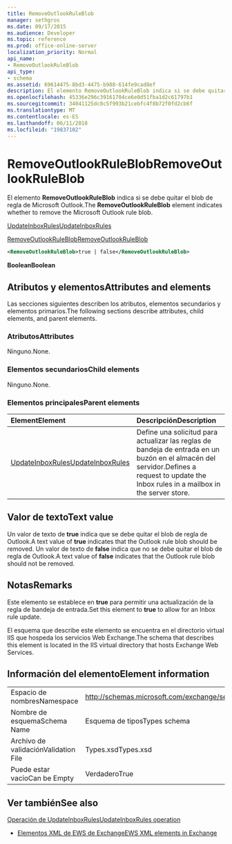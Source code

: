 ```yaml
---
title: RemoveOutlookRuleBlob
manager: sethgros
ms.date: 09/17/2015
ms.audience: Developer
ms.topic: reference
ms.prod: office-online-server
localization_priority: Normal
api_name:
- RemoveOutlookRuleBlob
api_type:
- schema
ms.assetid: 69614475-8bd3-4475-b988-614fe9cad8ef
description: El elemento RemoveOutlookRuleBlob indica si se debe quitar el blob de regla de Microsoft Outlook.
ms.openlocfilehash: 45336e296c39161704ce6e0d51fba1d2c61797b1
ms.sourcegitcommit: 34041125dc8c5f993b21cebfc4f8b72f0fd2cb6f
ms.translationtype: MT
ms.contentlocale: es-ES
ms.lasthandoff: 06/11/2018
ms.locfileid: "19837102"
---
```

# <a name="removeoutlookruleblob"></a><span data-ttu-id="2f257-103">RemoveOutlookRuleBlob</span><span class="sxs-lookup"><span data-stu-id="2f257-103">RemoveOutlookRuleBlob</span></span>

<span data-ttu-id="2f257-104">El elemento **RemoveOutlookRuleBlob** indica si se debe quitar el blob de regla de Microsoft Outlook.</span><span class="sxs-lookup"><span data-stu-id="2f257-104">The **RemoveOutlookRuleBlob** element indicates whether to remove the Microsoft Outlook rule blob.</span></span> 
  
[<span data-ttu-id="2f257-105">UpdateInboxRules</span><span class="sxs-lookup"><span data-stu-id="2f257-105">UpdateInboxRules</span></span>](updateinboxrules.md)
  
[<span data-ttu-id="2f257-106">RemoveOutlookRuleBlob</span><span class="sxs-lookup"><span data-stu-id="2f257-106">RemoveOutlookRuleBlob</span></span>](removeoutlookruleblob.md)
  
```XML
<RemoveOutlookRuleBlob>true | false</RemoveOutlookRuleBlob>
```

 <span data-ttu-id="2f257-107">**Boolean**</span><span class="sxs-lookup"><span data-stu-id="2f257-107">**Boolean**</span></span>
## <a name="attributes-and-elements"></a><span data-ttu-id="2f257-108">Atributos y elementos</span><span class="sxs-lookup"><span data-stu-id="2f257-108">Attributes and elements</span></span>

<span data-ttu-id="2f257-109">Las secciones siguientes describen los atributos, elementos secundarios y elementos primarios.</span><span class="sxs-lookup"><span data-stu-id="2f257-109">The following sections describe attributes, child elements, and parent elements.</span></span>
  
### <a name="attributes"></a><span data-ttu-id="2f257-110">Atributos</span><span class="sxs-lookup"><span data-stu-id="2f257-110">Attributes</span></span>

<span data-ttu-id="2f257-111">Ninguno.</span><span class="sxs-lookup"><span data-stu-id="2f257-111">None.</span></span>
  
### <a name="child-elements"></a><span data-ttu-id="2f257-112">Elementos secundarios</span><span class="sxs-lookup"><span data-stu-id="2f257-112">Child elements</span></span>

<span data-ttu-id="2f257-113">Ninguno.</span><span class="sxs-lookup"><span data-stu-id="2f257-113">None.</span></span>
  
### <a name="parent-elements"></a><span data-ttu-id="2f257-114">Elementos principales</span><span class="sxs-lookup"><span data-stu-id="2f257-114">Parent elements</span></span>

|<span data-ttu-id="2f257-115">**Element**</span><span class="sxs-lookup"><span data-stu-id="2f257-115">**Element**</span></span>|<span data-ttu-id="2f257-116">**Descripción**</span><span class="sxs-lookup"><span data-stu-id="2f257-116">**Description**</span></span>|
|:-----|:-----|
|[<span data-ttu-id="2f257-117">UpdateInboxRules</span><span class="sxs-lookup"><span data-stu-id="2f257-117">UpdateInboxRules</span></span>](updateinboxrules.md) <br/> |<span data-ttu-id="2f257-118">Define una solicitud para actualizar las reglas de bandeja de entrada en un buzón en el almacén del servidor.</span><span class="sxs-lookup"><span data-stu-id="2f257-118">Defines a request to update the Inbox rules in a mailbox in the server store.</span></span>  <br/> |
   
## <a name="text-value"></a><span data-ttu-id="2f257-119">Valor de texto</span><span class="sxs-lookup"><span data-stu-id="2f257-119">Text value</span></span>

<span data-ttu-id="2f257-120">Un valor de texto de **true** indica que se debe quitar el blob de regla de Outlook.</span><span class="sxs-lookup"><span data-stu-id="2f257-120">A text value of **true** indicates that the Outlook rule blob should be removed.</span></span> <span data-ttu-id="2f257-121">Un valor de texto de **false** indica que no se debe quitar el blob de regla de Outlook.</span><span class="sxs-lookup"><span data-stu-id="2f257-121">A text value of **false** indicates that the Outlook rule blob should not be removed.</span></span> 
  
## <a name="remarks"></a><span data-ttu-id="2f257-122">Notas</span><span class="sxs-lookup"><span data-stu-id="2f257-122">Remarks</span></span>

<span data-ttu-id="2f257-123">Este elemento se establece en **true** para permitir una actualización de la regla de bandeja de entrada.</span><span class="sxs-lookup"><span data-stu-id="2f257-123">Set this element to **true** to allow for an Inbox rule update.</span></span> 
  
<span data-ttu-id="2f257-124">El esquema que describe este elemento se encuentra en el directorio virtual IIS que hospeda los servicios Web Exchange.</span><span class="sxs-lookup"><span data-stu-id="2f257-124">The schema that describes this element is located in the IIS virtual directory that hosts Exchange Web Services.</span></span>
  
## <a name="element-information"></a><span data-ttu-id="2f257-125">Información del elemento</span><span class="sxs-lookup"><span data-stu-id="2f257-125">Element information</span></span>

|||
|:-----|:-----|
|<span data-ttu-id="2f257-126">Espacio de nombres</span><span class="sxs-lookup"><span data-stu-id="2f257-126">Namespace</span></span>  <br/> |http://schemas.microsoft.com/exchange/services/2006/types  <br/> |
|<span data-ttu-id="2f257-127">Nombre de esquema</span><span class="sxs-lookup"><span data-stu-id="2f257-127">Schema Name</span></span>  <br/> |<span data-ttu-id="2f257-128">Esquema de tipos</span><span class="sxs-lookup"><span data-stu-id="2f257-128">Types schema</span></span>  <br/> |
|<span data-ttu-id="2f257-129">Archivo de validación</span><span class="sxs-lookup"><span data-stu-id="2f257-129">Validation File</span></span>  <br/> |<span data-ttu-id="2f257-130">Types.xsd</span><span class="sxs-lookup"><span data-stu-id="2f257-130">Types.xsd</span></span>  <br/> |
|<span data-ttu-id="2f257-131">Puede estar vacío</span><span class="sxs-lookup"><span data-stu-id="2f257-131">Can be Empty</span></span>  <br/> |<span data-ttu-id="2f257-132">Verdadero</span><span class="sxs-lookup"><span data-stu-id="2f257-132">True</span></span>  <br/> |
   
## <a name="see-also"></a><span data-ttu-id="2f257-133">Ver también</span><span class="sxs-lookup"><span data-stu-id="2f257-133">See also</span></span>



[<span data-ttu-id="2f257-134">Operación de UpdateInboxRules</span><span class="sxs-lookup"><span data-stu-id="2f257-134">UpdateInboxRules operation</span></span>](updateinboxrules-operation.md)


- [<span data-ttu-id="2f257-135">Elementos XML de EWS de Exchange</span><span class="sxs-lookup"><span data-stu-id="2f257-135">EWS XML elements in Exchange</span></span>](ews-xml-elements-in-exchange.md)

